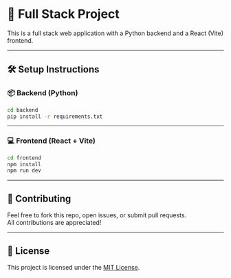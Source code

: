 # 🚀 Full Stack Project

This is a full stack web application with a Python backend and a React (Vite) frontend.

---

## 🛠️ Setup Instructions

### 📦 Backend (Python)

```bash
cd backend
pip install -r requirements.txt
```

---

### 💻 Frontend (React + Vite)

```bash
cd frontend
npm install
npm run dev
```

---

## 🤝 Contributing

Feel free to fork this repo, open issues, or submit pull requests.  
All contributions are appreciated!

---

## 📄 License

This project is licensed under the [MIT License](LICENSE).
